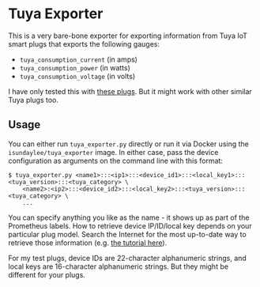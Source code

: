 # Tuya Exporter

This is a very bare-bone exporter for exporting information from Tuya IoT
smart plugs that exports the following gauges:

- `tuya_consumption_current` (in amps)
- `tuya_consumption_power` (in watts)
- `tuya_consumption_voltage` (in volts)

I have only tested this with [these
plugs](https://www.amazon.com/gp/product/B07CVPKD8Z/ref=ppx_yo_dt_b_search_asin_title?ie=UTF8&psc=1).
But it might work with other similar Tuya plugs too.

## Usage

You can either run `tuya_exporter.py` directly or run it via Docker using the
`isundaylee/tuya_exporter` image. In either case, pass the device
configuration as arguments on the command line with this format:

```
$ tuya_exporter.py <name1>:::<ip1>:::<device_id1>:::<local_key1>:::<tuya_version>:::<tuya_category> \
    <name2>:<ip2>:::<device_id2>:::<local_key2>:::<tuya_version>:::<tuya_category> \
    ...
```

You can specify anything you like as the name - it shows up as part of the
Prometheus labels. How to retrieve device IP/ID/local key depends on your
particular plug model. Search the Internet for the most up-to-date way to
retrieve those information (e.g. [the tutorial
here](https://github.com/iRayanKhan/homebridge-tuya/wiki/Get-Local-Keys-for-your-devices)).

For my test plugs, device IDs are 22-character alphanumeric strings, and
local keys are 16-character alphanumeric strings. But they might be different
for your plugs.
